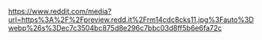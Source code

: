 https://www.reddit.com/media?url=https%3A%2F%2Fpreview.redd.it%2Frm14cdc8cks11.jpg%3Fauto%3Dwebp%26s%3Dec7c3504bc875d8e296c7bbc03d8ff5b6e6fa72c
